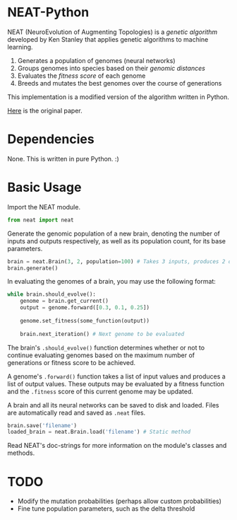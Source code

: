 # NEAT-Python

NEAT (NeuroEvolution of Augmenting Topologies) is a _genetic algorithm_ 
developed by Ken Stanley that applies genetic algorithms to machine learning.

1. Generates a population of genomes (neural networks)
2. Groups genomes into species based on their _genomic distances_
3. Evaluates the _fitness score_ of each genome
4. Breeds and mutates the best genomes over the course of generations

This implementation is a modified version of the algorithm written in Python.

[Here](http://nn.cs.utexas.edu/downloads/papers/stanley.ec02.pdf) is the original paper.

# Dependencies

None. This is written in pure Python. :)

# Basic Usage

Import the NEAT module.
```py
from neat import neat
```

Generate the genomic population of a new brain, denoting the number of inputs and outputs respectively, as well as its population count, for its base parameters.
```py
brain = neat.Brain(3, 2, population=100) # Takes 3 inputs, produces 2 outputs
brain.generate()
```

In evaluating the genomes of a brain, you may use the following format:
```py
while brain.should_evolve():
    genome = brain.get_current()
    output = genome.forward([0.3, 0.1, 0.25])
    
    genome.set_fitness(some_function(output))
    
    brain.next_iteration() # Next genome to be evaluated
```

The brain's `.should_evolve()` function determines whether or not to continue evaluating genomes based on the maximum number of generations or fitness score to be achieved.

A genome's `.forward()` function takes a list of input values and produces a list of output values. These outputs may be evaluated by a fitness function and the `.fitness` score of this current genome may be updated.

A brain and all its neural networks can be saved to disk and loaded. Files are automatically read and saved as `.neat` files.
```py
brain.save('filename')
loaded_brain = neat.Brain.load('filename') # Static method
```

Read NEAT's doc-strings for more information on the module's classes and methods.

# TODO
- Modify the mutation probabilities (perhaps allow custom probabilities)
- Fine tune population parameters, such as the delta threshold